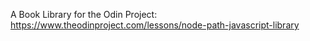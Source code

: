 A Book Library for the Odin Project: https://www.theodinproject.com/lessons/node-path-javascript-library
